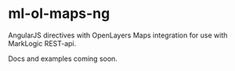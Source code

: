 # ml-ol-maps-ng
AngularJS directives with OpenLayers Maps integration for use with MarkLogic REST-api.

Docs and examples coming soon.
